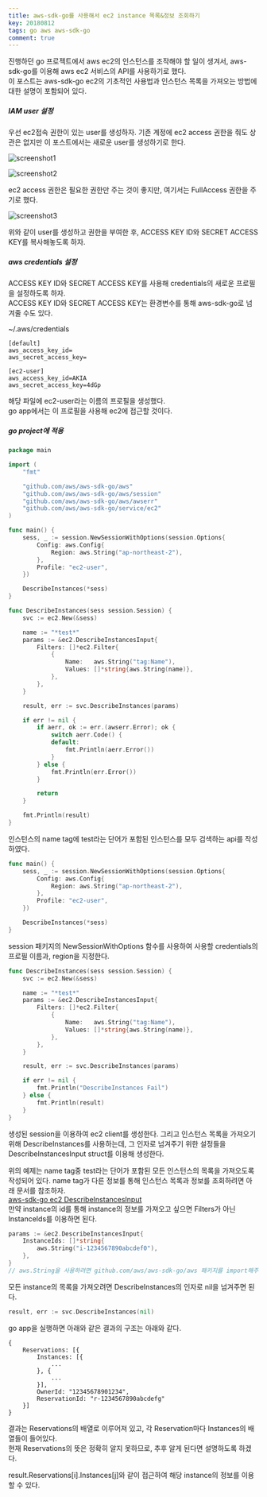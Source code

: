 ```yaml
---
title: aws-sdk-go를 사용해서 ec2 instance 목록&정보 조회하기
key: 20180812
tags: go aws aws-sdk-go
comment: true
---
```


<!--more-->

진행하던 go 프로젝트에서 aws ec2의 인스턴스를 조작해야 할 일이 생겨서, aws-sdk-go를 이용해 aws ec2 서비스의 API를 사용하기로 했다.  
이 포스트는 aws-sdk-go ec2의 기초적인 사용법과 인스턴스 목록을 가져오는 방법에 대한 설명이 포함되어 있다.

##### IAM user 설정
우선 ec2접속 권한이 있는 user를 생성하자.
기존 계정에 ec2 access 권한을 줘도 상관은 없지만 이 포스트에서는 새로운 user를 생성하기로 한다.

![screenshot1](/assets/images/2018-08-12/screenshot1.png)

![screenshot2](/assets/images/2018-08-12/screenshot2.png)

ec2 access 권한은 필요한 권한만 주는 것이 좋지만, 여기서는 FullAccess 권한을 주기로 했다.

![screenshot3](/assets/images/2018-08-12/screenshot3.png)

위와 같이 user를 생성하고 권한을 부여한 후, ACCESS KEY ID와 SECRET ACCESS KEY를 복사해놓도록 하자.

##### aws credentials 설정
ACCESS KEY ID와 SECRET ACCESS KEY를 사용해 credentials의 새로운 프로필을 설정하도록 하자.  
ACCESS KEY ID와 SECRET ACCESS KEY는 환경변수를 통해 aws-sdk-go로 넘겨줄 수도 있다.

~/.aws/credentials


````
[default]
aws_access_key_id=
aws_secret_access_key=

[ec2-user]
aws_access_key_id=AKIA
aws_secret_access_key=4dGp
````


해당 파일에 ec2-user라는 이름의 프로필을 생성했다.  
go app에서는 이 프로필을 사용해 ec2에 접근할 것이다.


##### go project에 적용


````go
package main

import (
    "fmt"

    "github.com/aws/aws-sdk-go/aws"
    "github.com/aws/aws-sdk-go/aws/session"
    "github.com/aws/aws-sdk-go/aws/awserr"
    "github.com/aws/aws-sdk-go/service/ec2"
)

func main() {
    sess, _ := session.NewSessionWithOptions(session.Options{
        Config: aws.Config{
            Region: aws.String("ap-northeast-2"),
        },
        Profile: "ec2-user",
    })

    DescribeInstances(*sess)
}

func DescribeInstances(sess session.Session) {
    svc := ec2.New(&sess)

    name := "*test*"
    params := &ec2.DescribeInstancesInput{
        Filters: []*ec2.Filter{
            {
                Name:   aws.String("tag:Name"),
                Values: []*string{aws.String(name)},
            },
        },
    }

    result, err := svc.DescribeInstances(params)

    if err != nil {
        if aerr, ok := err.(awserr.Error); ok {
            switch aerr.Code() {
            default:
                fmt.Println(aerr.Error())
            }
        } else {
            fmt.Println(err.Error())
        }

        return
    }

    fmt.Println(result)
}
````


인스턴스의 name tag에 test라는 단어가 포함된 인스턴스를 모두 검색하는 api를 작성하였다.


````go
func main() {
    sess, _ := session.NewSessionWithOptions(session.Options{
        Config: aws.Config{
            Region: aws.String("ap-northeast-2"),
        },
        Profile: "ec2-user",
    })

    DescribeInstances(*sess)
}
````


session 패키지의 NewSessionWithOptions 함수를 사용하여 사용할 credentials의 프로필 이름과, region을 지정한다.


````go
func DescribeInstances(sess session.Session) {
    svc := ec2.New(&sess)

    name := "*test*"
    params := &ec2.DescribeInstancesInput{
        Filters: []*ec2.Filter{
            {
                Name:   aws.String("tag:Name"),
                Values: []*string{aws.String(name)},
            },
        },
    }

    result, err := svc.DescribeInstances(params)

    if err != nil {
        fmt.Println("DescribeInstances Fail")
    } else {
        fmt.Println(result)
    }
}
````


생성된 session을 이용하여 ec2 client를 생성한다.
그리고 인스턴스 목록을 가져오기 위해 DescribeInstances를 사용하는데, 그 인자로 넘겨주기 위한 설정들을 DescribeInstancesInput struct를 이용해 생성한다.

위의 예제는 name tag중 test라는 단어가 포함된 모든 인스턴스의 목록을 가져오도록 작성되어 있다.
name tag가 다른 정보를 통해 인스턴스 목록과 정보를 조회하려면 아래 문서를 참조하자.  
[aws-sdk-go ec2 DescribeInstancesInput](https://docs.aws.amazon.com/sdk-for-go/api/service/ec2/#DescribeInstancesInput)  
만약 instance의 id를 통해 instance의 정보를 가져오고 싶으면 Filters가 아닌 InstanceIds를 이용하면 된다.


````go
params := &ec2.DescribeInstancesInput{
    InstanceIds: []*string{
        aws.String("i-1234567890abcdef0"),
    },
}
// aws.String을 사용하려면 github.com/aws/aws-sdk-go/aws 패키지를 import해주어야 한다.
````


모든 instance의 목록을 가져오려면 DescribeInstances의 인자로 nil을 넘겨주면 된다.


````go
result, err := svc.DescribeInstances(nil)
````


go app을 실행하면 아래와 같은 결과의 구조는 아래와 같다.


````
{
    Reservations: [{
        Instances: [{
            ...
        }, {
            ...
        }],
        OwnerId: "12345678901234",
        ReservationId: "r-1234567890abcdefg"
    }]
}
````


결과는 Reservations의 배열로 이루어져 있고, 각 Reservation마다 Instances의 배열들이 들어있다.  
현재 Reservations의 뜻은 정확히 알지 못하므로, 추후 알게 된다면 설명하도록 하겠다.

result.Reservations[i].Instances[j]와 같이 접근하여 해당 instance의 정보를 이용할 수 있다.
